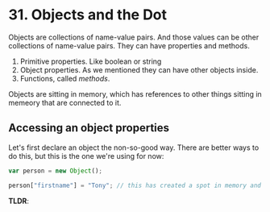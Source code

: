 # 31. Objects and the Dot

Objects are collections of name-value pairs. And those values can be other collections of name-value pairs.
They can have properties and methods.

1. Primitive properties. Like boolean or string
2. Object properties. As we mentioned they can have other objects inside.
3. Functions, called *methods*.

Objects are sitting in memory, which has references to other things sitting in memeory that are connected to it.

## Accessing an object properties
Let's first declare an object the non-so-good way. There are better ways to do this, but this is the one we're using for now:

```js
var person = new Object();

person["firstname"] = "Tony"; // this has created a spot in memory and the object will get a reference to the adress of that location in memory.
```


**TLDR**:
